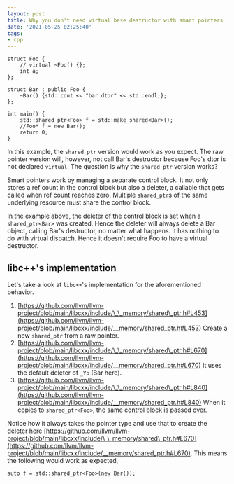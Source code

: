 ```yaml
---
layout: post
title: Why you don't need virtual base destructor with smart pointers
date: '2021-05-25 02:25:40'
tags:
- cpp
---
```


    
    struct Foo {
        // virtual ~Foo() {};
        int a;
    };
    
    struct Bar : public Foo {
        ~Bar() {std::cout << "bar dtor" << std::endl;};
    };
    
    int main() {
        std::shared_ptr<Foo> f = std::make_shared<Bar>();
        //Foo* f = new Bar();
        return 0;
    }

<!--kg-card-end: markdown-->

In this example, the `shared_ptr` version would work as you expect. The raw pointer version will, however, not call Bar's destructor because Foo's dtor is not declared `virtual`. The question is why the `shared_ptr` version works?

Smart pointers work by managing a separate control block. It not only stores a ref count in the control block but also a deleter, a callable that gets called when ref count reaches zero. Multiple `shared_ptr`s of the same underlying resource must share the control block.

In the example above, the deleter of the control block is set when a `shared_ptr<Bar>` was created. Hence the deleter will always delete a Bar object, calling Bar's destructor, no matter what happens. It has nothing to do with virtual dispatch. Hence it doesn't require Foo to have a virtual destructor.

## libc++'s implementation

Let's take a look at `libc++`'s implementation for the aforementioned behavior.

1. [https://github.com/llvm/llvm-project/blob/main/libcxx/include/\_\_memory/shared\_ptr.h#L453](https://github.com/llvm/llvm-project/blob/main/libcxx/include/__memory/shared_ptr.h#L453) Create a new `shared_ptr` from a raw pointer. 
2. [https://github.com/llvm/llvm-project/blob/main/libcxx/include/\_\_memory/shared\_ptr.h#L670](https://github.com/llvm/llvm-project/blob/main/libcxx/include/__memory/shared_ptr.h#L670) It uses the default deleter of `_Yp` (Bar here).
3. [https://github.com/llvm/llvm-project/blob/main/libcxx/include/\_\_memory/shared\_ptr.h#L840](https://github.com/llvm/llvm-project/blob/main/libcxx/include/__memory/shared_ptr.h#L840) When it copies to `shared_ptr<Foo>`, the same control block is passed over.

Notice how it always takes the pointer type and use that to create the deleter here [https://github.com/llvm/llvm-project/blob/main/libcxx/include/\_\_memory/shared\_ptr.h#L670](https://github.com/llvm/llvm-project/blob/main/libcxx/include/__memory/shared_ptr.h#L670). This means the following would work as expected,

<!--kg-card-begin: markdown-->

    auto f = std::shared_ptr<Foo>(new Bar());

<!--kg-card-end: markdown-->